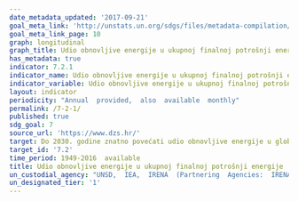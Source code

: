 ```yaml
---
date_metadata_updated: '2017-09-21'
goal_meta_link: 'http://unstats.un.org/sdgs/files/metadata-compilation/Metadata-Goal-7.pdf'
goal_meta_link_page: 10
graph: longitudinal
graph_title: Udio obnovljive energije u ukupnoj finalnoj potrošnji energije
has_metadata: true
indicator: 7.2.1
indicator_name: Udio obnovljive energije u ukupnoj finalnoj potrošnji energije
indicator_variable: Udio obnovljive energije u ukupnoj finalnoj potrošnji energije
layout: indicator
periodicity: "Annual  provided,  also  available  monthly"
permalink: /7-2-1/
published: true
sdg_goal: 7
source_url: 'https://www.dzs.hr/'
target: Do 2030. godine znatno povećati udio obnovljive energije u globalnom energetskom miksu
target_id: '7.2'
time_period: 1949-2016  available
title: Udio obnovljive energije u ukupnoj finalnoj potrošnji energije
un_custodial_agency: "UNSD,  IEA,  IRENA  (Partnering  Agencies:  IRENA,  Wold  Bank,  UN  Energy)"
un_designated_tier: '1'
---
```

